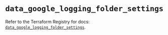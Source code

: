 # `data_google_logging_folder_settings`

Refer to the Terraform Registry for docs: [`data_google_logging_folder_settings`](https://registry.terraform.io/providers/hashicorp/google-beta/5.39.0/docs/data-sources/google_logging_folder_settings).
